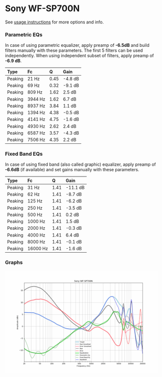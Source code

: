 # Sony WF-SP700N
See [usage instructions](https://github.com/jaakkopasanen/AutoEq#usage) for more options and info.

### Parametric EQs
In case of using parametric equalizer, apply preamp of **-6.5dB** and build filters manually
with these parameters. The first 5 filters can be used independently.
When using independent subset of filters, apply preamp of **-6.9 dB**.

| Type    | Fc      |    Q | Gain    |
|:--------|:--------|:-----|:--------|
| Peaking | 21 Hz   | 0.45 | -4.8 dB |
| Peaking | 69 Hz   | 0.32 | -9.1 dB |
| Peaking | 809 Hz  | 1.62 | 2.5 dB  |
| Peaking | 3944 Hz | 1.62 | 6.7 dB  |
| Peaking | 8937 Hz | 3.84 | 1.1 dB  |
| Peaking | 1394 Hz | 4.38 | -0.5 dB |
| Peaking | 4141 Hz | 4.75 | -1.6 dB |
| Peaking | 4930 Hz | 2.62 | 2.4 dB  |
| Peaking | 6587 Hz | 3.57 | -4.3 dB |
| Peaking | 7506 Hz | 4.35 | 2.2 dB  |

### Fixed Band EQs
In case of using fixed band (also called graphic) equalizer, apply preamp of **-6.6dB**
(if available) and set gains manually with these parameters.

| Type    | Fc       |    Q | Gain     |
|:--------|:---------|:-----|:---------|
| Peaking | 31 Hz    | 1.41 | -11.1 dB |
| Peaking | 62 Hz    | 1.41 | -8.7 dB  |
| Peaking | 125 Hz   | 1.41 | -6.2 dB  |
| Peaking | 250 Hz   | 1.41 | -3.5 dB  |
| Peaking | 500 Hz   | 1.41 | 0.2 dB   |
| Peaking | 1000 Hz  | 1.41 | 1.5 dB   |
| Peaking | 2000 Hz  | 1.41 | -0.3 dB  |
| Peaking | 4000 Hz  | 1.41 | 6.4 dB   |
| Peaking | 8000 Hz  | 1.41 | -0.1 dB  |
| Peaking | 16000 Hz | 1.41 | -1.6 dB  |

### Graphs
![](./Sony%20WF-SP700N.png)
